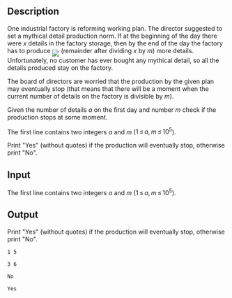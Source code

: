 ## Description

<div><p>One industrial factory is reforming working plan. The director suggested to set a mythical detail production norm. If at the beginning of the day there were <span class="tex-span"><i>x</i></span> details in the factory storage, then by the end of the day the factory has to produce <img align="middle" class="tex-formula" src="file://OUtZ7p1w.png" style="max-width: 100.0%;max-height: 100.0%;"> (remainder after dividing <span class="tex-span"><i>x</i></span> by <span class="tex-span"><i>m</i></span>) more details. Unfortunately, no customer has ever bought any mythical detail, so all the details produced stay on the factory. </p><p>The board of directors are worried that the production by the given plan may eventually stop (that means that there will be а moment when the current number of details on the factory is divisible by <span class="tex-span"><i>m</i></span>). </p><p>Given the number of details <span class="tex-span"><i>a</i></span> on the first day and number <span class="tex-span"><i>m</i></span> check if the production stops at some moment.</p></div><div class="input-specification"><p>The first line contains two integers <span class="tex-span"><i>a</i></span> and <span class="tex-span"><i>m</i></span> (<span class="tex-span">1 ≤ <i>a</i>, <i>m</i> ≤ 10<sup class="upper-index">5</sup></span>).</p></div><div class="output-specification"><p>Print "<span class="tex-font-style-tt">Yes</span>" (without quotes) if the production will eventually stop, otherwise print "<span class="tex-font-style-tt">No</span>".</p></div>

## Input

<p>The first line contains two integers <span class="tex-span"><i>a</i></span> and <span class="tex-span"><i>m</i></span> (<span class="tex-span">1 ≤ <i>a</i>, <i>m</i> ≤ 10<sup class="upper-index">5</sup></span>).</p>

## Output

<p>Print "<span class="tex-font-style-tt">Yes</span>" (without quotes) if the production will eventually stop, otherwise print "<span class="tex-font-style-tt">No</span>".</p>





```input1
1 5

```




```input2
3 6

```




```output1
No

```




```output2
Yes

```


